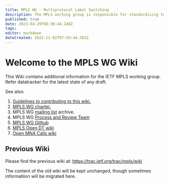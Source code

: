 ```yaml
---
title: MPLS WG - Multiprotocol Label Switching
description: The MPLS working group is responsible for standardizing technology for label switching and for the implementation of label-switched paths over packet based link-level technologies.
published: true
date: 2023-04-29T08:38:44.248Z
tags: 
editor: markdown
dateCreated: 2022-11-02T07:59:44.503Z
---
```


# Welcome to the MPLS WG Wiki
This Wiki contains additional information for the IETF MPLS working group. Refer datatracker for the latest state of any draft.

See also:
1. [Guidelines to contributing to this wiki.](https://wiki.ietf.org/en/home#contributing-to-this-wiki)
2. [MPLS WG charter.](https://datatracker.ietf.org/wg/mpls/charter)
3. MPLS WG [mailing list](https://mailarchive.ietf.org/arch/browse/mpls/) archive.
4. MPLS WG [Process and Review Team](https://trac.ietf.org/trac/rtg/wiki/MPLS-WorkingGroupReviewProcess)
5. [MPLS WG Github](https://github.com/ietf-wg-mpls)
6. [MPLS Open DT wiki](https://wiki.ietf.org/en/group/mpls/odt/main)
7. [Open MNA Calls wiki](https://wiki.ietf.org/group/mpls/omc)

## Previous Wiki
Please find the previous wiki at:
https://trac.ietf.org/trac/mpls/wiki

The content of the old wiki will be kept unchanged, though sometimes informatiion will be migrated here.